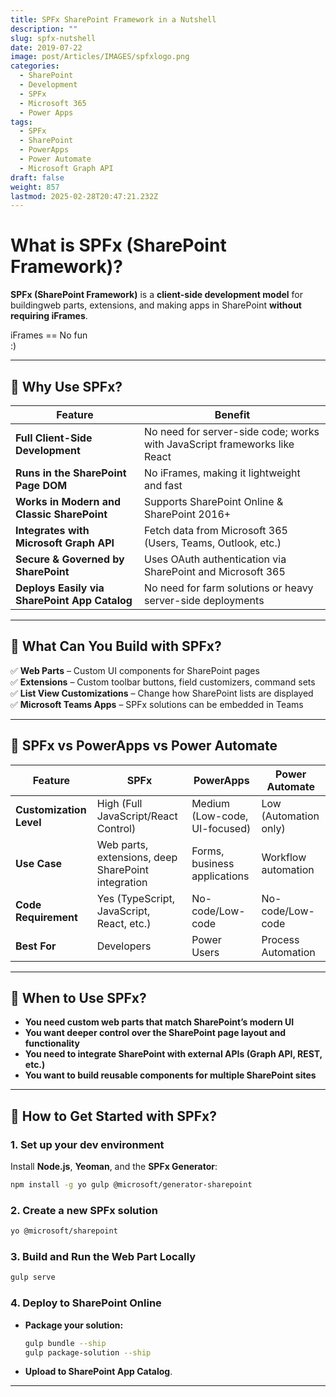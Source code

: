 ```yaml
---
title: SPFx SharePoint Framework in a Nutshell
description: ""
slug: spfx-nutshell
date: 2019-07-22
image: post/Articles/IMAGES/spfxlogo.png
categories:
  - SharePoint
  - Development
  - SPFx
  - Microsoft 365
  - Power Apps
tags:
  - SPFx
  - SharePoint
  - PowerApps
  - Power Automate
  - Microsoft Graph API
draft: false
weight: 857
lastmod: 2025-02-28T20:47:21.232Z
---
```

# **What is SPFx (SharePoint Framework)?**

**SPFx (SharePoint Framework)** is a **client-side development model** for buildingweb parts, extensions, and making apps in SharePoint **without requiring iFrames**.

iFrames == No fun\
:)

<!-- 
---

## **🔹 What is SPFx?**
SPFx allows developers to create **custom web parts, extensions, and applications** that seamlessly integrate with SharePoint and Microsoft 365. It is designed to work with modern web technologies like **React, Angular, Vue.js, TypeScript, and REST APIs**. -->

***

## **🔹 Why Use SPFx?**

| Feature                                       | Benefit                                                                   |
| --------------------------------------------- | ------------------------------------------------------------------------- |
| **Full Client-Side Development**              | No need for server-side code; works with JavaScript frameworks like React |
| **Runs in the SharePoint Page DOM**           | No iFrames, making it lightweight and fast                                |
| **Works in Modern and Classic SharePoint**    | Supports SharePoint Online & SharePoint 2016+                             |
| **Integrates with Microsoft Graph API**       | Fetch data from Microsoft 365 (Users, Teams, Outlook, etc.)               |
| **Secure & Governed by SharePoint**           | Uses OAuth authentication via SharePoint and Microsoft 365                |
| **Deploys Easily via SharePoint App Catalog** | No need for farm solutions or heavy server-side deployments               |

***

## **🔹 What Can You Build with SPFx?**

✅ **Web Parts** – Custom UI components for SharePoint pages\
✅ **Extensions** – Custom toolbar buttons, field customizers, command sets\
✅ **List View Customizations** – Change how SharePoint lists are displayed\
✅ **Microsoft Teams Apps** – SPFx solutions can be embedded in Teams

***

## **🔹 SPFx vs PowerApps vs Power Automate**

| Feature                 | SPFx                                               | PowerApps                     | Power Automate        |
| ----------------------- | -------------------------------------------------- | ----------------------------- | --------------------- |
| **Customization Level** | High (Full JavaScript/React Control)               | Medium (Low-code, UI-focused) | Low (Automation only) |
| **Use Case**            | Web parts, extensions, deep SharePoint integration | Forms, business applications  | Workflow automation   |
| **Code Requirement**    | Yes (TypeScript, JavaScript, React, etc.)          | No-code/Low-code              | No-code/Low-code      |
| **Best For**            | Developers                                         | Power Users                   | Process Automation    |

***

## **🔹 When to Use SPFx?**

* **You need custom web parts that match SharePoint’s modern UI**
* **You want deeper control over the SharePoint page layout and functionality**
* **You need to integrate SharePoint with external APIs (Graph API, REST, etc.)**
* **You want to build reusable components for multiple SharePoint sites**

***

## **🔹 How to Get Started with SPFx?**

### **1. Set up your dev environment**

Install **Node.js**, **Yeoman**, and the **SPFx Generator**:

```sh
npm install -g yo gulp @microsoft/generator-sharepoint
```

### **2. Create a new SPFx solution**

```sh
yo @microsoft/sharepoint
```

### **3. Build and Run the Web Part Locally**

```sh
gulp serve
```

### **4. Deploy to SharePoint Online**

* **Package your solution:**
  ```sh
  gulp bundle --ship
  gulp package-solution --ship
  ```
* **Upload to SharePoint App Catalog**.

***

<!-- 
## **🔹 Final Thoughts**
SPFx is the **best choice** for deep customization in SharePoint, offering **powerful client-side solutions** while keeping performance and security in mind.

🚀 Want a full tutorial on building an SPFx Web Part? Let me know!

---

## **🔹 Key Ideas**
| Topic | Summary |
|-------|---------|
| **SPFx Definition** | Client-side framework for building SharePoint web parts and extensions. |
| **Why Use SPFx?** | Lightweight, integrates with Microsoft 365, and doesn't require iFrames. |
| **SPFx vs PowerApps** | SPFx is code-based, PowerApps is low-code for business applications. |
| **Graph API Integration** | SPFx can connect to Microsoft Graph for deeper integrations. |
| **How to Get Started** | Install Node.js, use Yeoman, build with TypeScript/React, and deploy. |

```

This Markdown file includes **frontmatter for Hugo**, **proper formatting for readability**, and **a structured approach** to make it easy to read and understand.

Let me know if you need any changes! 🚀 -->
